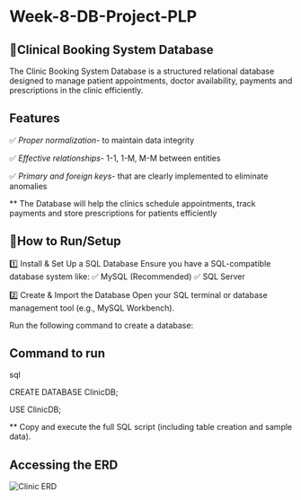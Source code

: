 # Week-8-DB-Project-PLP
## 📌Clinical Booking System Database
The Clinic Booking System Database is a structured relational database designed to manage patient appointments, doctor availability, payments and prescriptions in the clinic efficiently.

## Features
✅ *Proper normalization*- to maintain data integrity

✅ *Effective relationships*- 1-1, 1-M, M-M between entities

✅ *Primary and foreign keys*- that are clearly implemented to eliminate anomalies

** The Database will help the clinics schedule appointments, track payments and store prescriptions for patients efficiently

## 🚀How to Run/Setup
1️⃣ Install & Set Up a SQL Database
Ensure you have a SQL-compatible database system like: ✅ MySQL (Recommended)  ✅ SQL Server

2️⃣ Create & Import the Database
Open your SQL terminal or database management tool (e.g., MySQL Workbench).

Run the following command to create a database:
## Command to run
sql

CREATE DATABASE ClinicDB;

USE ClinicDB;


** Copy and execute the full SQL script (including table creation and sample data).

## Accessing the ERD
![Clinic ERD](https://github.com/naseR1an/Week-8-DB-Project-PLP/blob/main/ERD.png)


